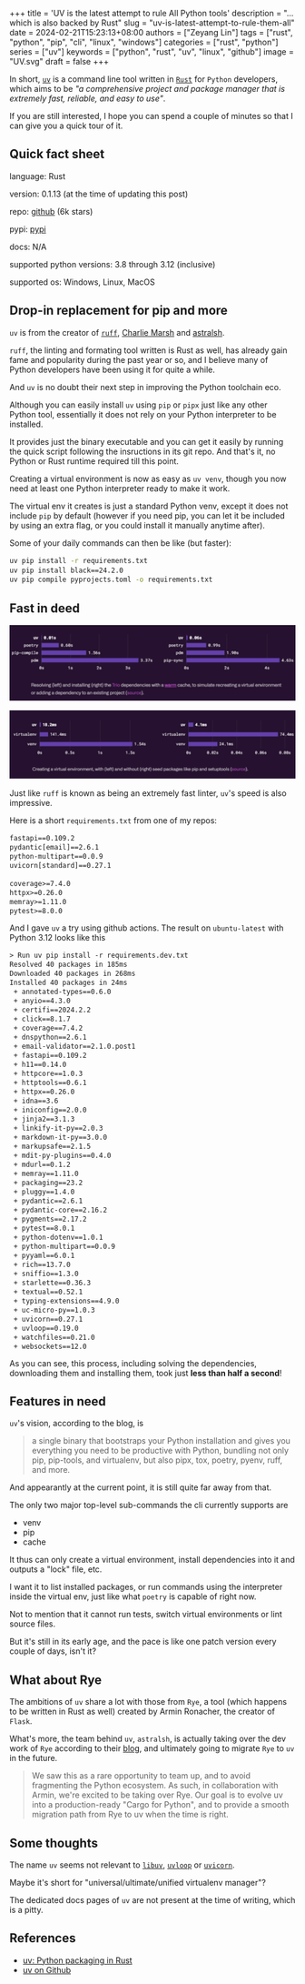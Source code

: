 +++
title = 'UV is the latest attempt to rule All Python tools'
description = "... which is also backed by Rust"
slug = "uv-is-latest-attempt-to-rule-them-all"
date = 2024-02-21T15:23:13+08:00
authors = ["Zeyang Lin"]
tags = ["rust", "python", "pip", "cli", "linux", "windows"]
categories = ["rust", "python"]
series = ["uv"]
keywords = ["python", "rust", "uv", "linux", "github"]
image = "UV.svg"
draft = false
+++

In short, [`uv`](https://github.com/astral-sh/uv) is a command line tool written in [`Rust`](https://www.rust-lang.org/) for `Python` developers, which aims to be *"a comprehensive project and package manager that is extremely fast, reliable, and easy to use"*.

If you are still interested, I hope you can spend a couple of minutes so that I can give you a quick tour of it.

## Quick fact sheet

language: Rust

version: 0.1.13 (at the time of updating this post)

repo: [github](https://github.com/astral-sh/uv) (6k stars)

pypi: [pypi](https://pypi.org/project/uv/)

docs: N/A

supported python versions: 3.8 through 3.12 (inclusive)

supported os: Windows, Linux, MacOS

## Drop-in replacement for pip and more

`uv` is from the creator of [`ruff`](https://github.com/astral-sh/ruff), [Charlie Marsh](https://github.com/charliermarsh) and [astralsh](https://github.com/astral-sh/).

`ruff`, the linting and formating tool written is Rust as well, has already gain fame and popularity during the past year or so, and I believe many of Python developers have been using it for quite a while.

And `uv` is no doubt their next step in improving the Python toolchain eco.

Although you can easily install `uv` using `pip` or `pipx` just like any other Python tool,
essentially it does not rely on your Python interpreter to be installed.

It provides just the binary executable and you can get it easily by running the quick script following
the insructions in its git repo. And that's it, no Python or Rust runtime required till this point.

Creating a virtual environment is now as easy as `uv venv`, though you now need at least one Python interpreter ready to make it work.

The virtual env it creates is just a standard Python venv, except it does not include `pip` by default (however if you need pip, you can let it be included by using an extra flag, or you could install it manually anytime after).

Some of your daily commands can then be like (but faster):

```bash
uv pip install -r requirements.txt
uv pip install black==24.2.0
uv pip compile pyprojects.toml -o requirements.txt
```

## Fast in deed

![speed-comparison-1](image-01.png)

![speed-comparison-2](image-02.png)

Just like `ruff` is known as being an extremely fast linter, `uv`'s speed is also impressive.

Here is a short `requirements.txt` from one of my repos:

```text
fastapi==0.109.2
pydantic[email]==2.6.1
python-multipart==0.0.9
uvicorn[standard]==0.27.1

coverage>=7.4.0
httpx>=0.26.0
memray>=1.11.0
pytest>=8.0.0
```

And I gave `uv` a try using github actions. The result on `ubuntu-latest` with Python 3.12 looks like this

```text
> Run uv pip install -r requirements.dev.txt
Resolved 40 packages in 185ms
Downloaded 40 packages in 268ms
Installed 40 packages in 24ms
 + annotated-types==0.6.0
 + anyio==4.3.0
 + certifi==2024.2.2
 + click==8.1.7
 + coverage==7.4.2
 + dnspython==2.6.1
 + email-validator==2.1.0.post1
 + fastapi==0.109.2
 + h11==0.14.0
 + httpcore==1.0.3
 + httptools==0.6.1
 + httpx==0.26.0
 + idna==3.6
 + iniconfig==2.0.0
 + jinja2==3.1.3
 + linkify-it-py==2.0.3
 + markdown-it-py==3.0.0
 + markupsafe==2.1.5
 + mdit-py-plugins==0.4.0
 + mdurl==0.1.2
 + memray==1.11.0
 + packaging==23.2
 + pluggy==1.4.0
 + pydantic==2.6.1
 + pydantic-core==2.16.2
 + pygments==2.17.2
 + pytest==8.0.1
 + python-dotenv==1.0.1
 + python-multipart==0.0.9
 + pyyaml==6.0.1
 + rich==13.7.0
 + sniffio==1.3.0
 + starlette==0.36.3
 + textual==0.52.1
 + typing-extensions==4.9.0
 + uc-micro-py==1.0.3
 + uvicorn==0.27.1
 + uvloop==0.19.0
 + watchfiles==0.21.0
 + websockets==12.0
```

As you can see, this process, including solving the dependencies, downloading them and installing them, took just **less than half a second**!

## Features in need

`uv`'s vision, according to the blog, is

> a single binary that bootstraps your Python installation and gives you everything you need to be productive with Python, bundling not only pip, pip-tools, and virtualenv, but also pipx, tox, poetry, pyenv, ruff, and more.

And appearantly at the current point, it is still quite far away from that.

The only two major top-level sub-commands the cli currently supports are

- venv
- pip
- cache

It thus can only create a virtual environment, install dependencies into it and outputs a "lock" file, etc.

I want it to list installed packages, or run commands using the interpreter inside the virtual env, just like what `poetry` is capable of right now.

Not to mention that it cannot run tests, switch virtual environments or lint source files.

But it's still in its early age, and the pace is like one patch version every couple of days, isn't it?

## What about Rye

The ambitions of `uv` share a lot with those from `Rye`, a tool (which happens to be written in Rust as well) created by Armin Ronacher, the creator of `Flask`.

What's more, the team behind `uv`, `astralsh`, is actually taking over the dev work of `Rye` according to their [blog](https://astral.sh/blog/uv), and ultimately going to migrate `Rye` to `uv` in the future.

> We saw this as a rare opportunity to team up, and to avoid fragmenting the Python ecosystem. As such, in collaboration with Armin, we're excited to be taking over Rye. Our goal is to evolve uv into a production-ready "Cargo for Python", and to provide a smooth migration path from Rye to uv when the time is right.

## Some thoughts

The name `uv` seems not relevant to [`libuv`](https://github.com/libuv/libuv), [`uvloop`](https://github.com/MagicStack/uvloop) or [`uvicorn`](https://github.com/encode/uvicorn).

Maybe it's short for "universal/ultimate/unified virtualenv manager"?

The dedicated docs pages of `uv` are not present at the time of writing, which is a pitty.

## References

- [uv: Python packaging in Rust](https://astral.sh/blog/uv)
- [uv on Github](https://github.com/astral-sh/uv)
